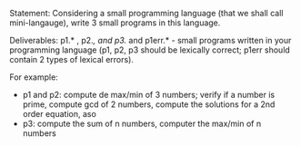 Statement: Considering a small programming language (that we shall call mini-langauge), write 3 small programs in this language.

Deliverables: p1.* , p2.*, and p3.* and p1err.*  -  small programs written in your programming language  (p1, p2, p3  should be lexically correct; p1err should contain 2 types of lexical errors).

For example:
    <ul>
    <li>p1 and p2: compute de max/min of 3 numbers; verify if a number is prime, compute gcd of 2 numbers, compute the solutions for a 2nd order equation, aso</li>
    <li>p3: compute the sum of n numbers, computer the max/min of n numbers</li>
    </ul>
